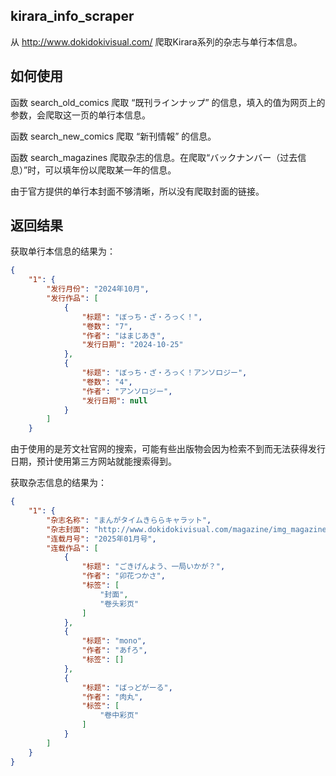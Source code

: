 ## kirara_info_scraper
从 http://www.dokidokivisual.com/ 爬取Kirara系列的杂志与单行本信息。

## 如何使用
函数 search_old_comics 爬取 “既刊ラインナップ” 的信息，填入的值为网页上的参数，会爬取这一页的单行本信息。

函数 search_new_comics 爬取 “新刊情報” 的信息。

函数 search_magazines 爬取杂志的信息。在爬取“バックナンバー（过去信息）”时，可以填年份以爬取某一年的信息。

由于官方提供的单行本封面不够清晰，所以没有爬取封面的链接。

## 返回结果
获取单行本信息的结果为：
```json
{
    "1": {
        "发行月份": "2024年10月",
        "发行作品": [
            {
                "标题": "ぼっち・ざ・ろっく！",
                "卷数": "7",
                "作者": "はまじあき",
                "发行日期": "2024-10-25"
            },
            {
                "标题": "ぼっち・ざ・ろっく！アンソロジー",
                "卷数": "4",
                "作者": "アンソロジー",
                "发行日期": null
            }
        ]
    }
```
由于使用的是芳文社官网的搜索，可能有些出版物会因为检索不到而无法获得发行日期，预计使用第三方网站就能搜索得到。

获取杂志信息的结果为：
```json
{
    "1": {
        "杂志名称": "まんがタイムきららキャラット",
        "杂志封面": "http://www.dokidokivisual.com/magazine/img_magazine/2501mt.jpg",
        "连载月号": "2025年01月号",
        "连载作品": [
            {
                "标题": "ごきげんよう、一局いかが？",
                "作者": "卯花つかさ",
                "标签": [
                    "封面",
                    "卷头彩页"
                ]
            },
            {
                "标题": "mono",
                "作者": "あfろ",
                "标签": []
            },
            {
                "标题": "ばっどがーる",
                "作者": "肉丸",
                "标签": [
                    "卷中彩页"
                ]
            }
        ]
    }
}
```
